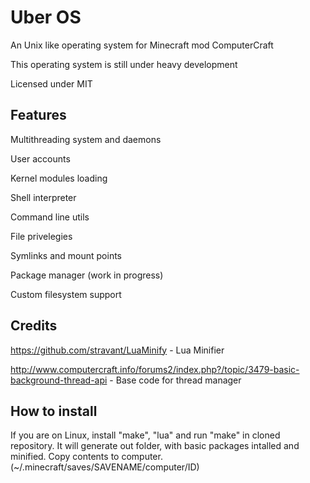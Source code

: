 Uber OS
=======

An Unix like operating system for Minecraft mod ComputerCraft

This operating system is still under heavy development

Licensed under MIT

Features
----------
  Multithreading system and daemons
  
  User accounts
  
  Kernel modules loading
  
  Shell interpreter
  
  Command line utils
  
  File privelegies

  Symlinks and mount points
    
  Package manager (work in progress)
  
  Custom filesystem support

Credits
-------
  https://github.com/stravant/LuaMinify - Lua Minifier
  
  http://www.computercraft.info/forums2/index.php?/topic/3479-basic-background-thread-api - Base code for thread manager

How to install
---------------
  If you are on Linux, install "make", "lua" and run "make" in cloned repository. It will generate out folder, with basic   packages intalled and minified. Copy contents to computer. (~/.minecraft/saves/SAVENAME/computer/ID)
